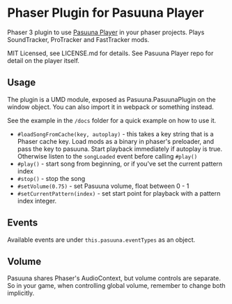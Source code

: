 # Phaser Plugin for Pasuuna Player

Phaser 3 plugin to use [Pasuuna Player](https://github.com/pinkkis/pasuuna-player) in your phaser projects. Plays SoundTracker, ProTracker and FastTracker mods.

MIT Licensed, see LICENSE.md for details. See Pasuuna Player repo for detail on the player itself.

## Usage

The plugin is a UMD module, exposed as Pasuuna.PasuunaPlugin on the window object. You can also import it in webpack or something instead.

See the example in the `/docs` folder for a quick example on how to use it.

* `#loadSongFromCache(key, autoplay)` - this takes a key string that is a Phaser cache key. Load mods as a binary in phaser's preloader, and pass the key to pasuuna. Start playback immediately if autoplay is true. Otherwise listen to the `songLoaded` event before calling `#play()`
* `#play()` - start song from beginning, or if you've set the current pattern index
* `#stop()` - stop the song
* `#setVolume(0.75)` - set Pasuuna volume, float between 0 - 1
* `#setCurrentPattern(index)` - set start point for playback with a pattern index integer.

## Events

Available events are under `this.pasuuna.eventTypes` as an object.

## Volume

Pasuuna shares Phaser's AudioContext, but volume controls are separate. So in your game, when controlling global volume, remember to change both implicitly.
